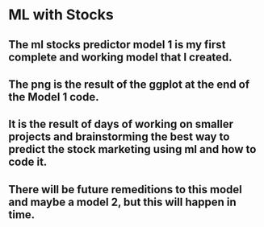 # ML with Stocks

## The ml stocks predictor model 1 is my first complete and working model that I created. 
## The png is the result of the ggplot at the end of the Model 1 code. 
## It is the result of days of working on smaller projects and brainstorming the best way to predict the stock marketing using ml and how to code it.
## There will be future remeditions to this model and maybe a model 2, but this will happen in time.

